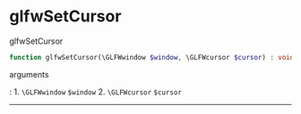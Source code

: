 # glfwSetCursor
glfwSetCursor

```php
function glfwSetCursor(\GLFWwindow $window, \GLFWcursor $cursor) : void
```

arguments

:    1. `\GLFWwindow` `$window` 
    2. `\GLFWcursor` `$cursor` 

---
     